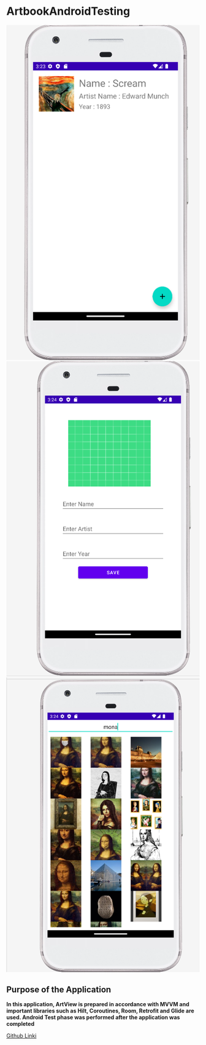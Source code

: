 # ArtbookAndroidTesting

![main screen](https://github.com/ferhatseker180/ArtbookAndroidTesting/blob/master/app/src/main/res/drawable/artmainscream.PNG)
![add screen](https://github.com/ferhatseker180/ArtbookAndroidTesting/blob/master/app/src/main/res/drawable/artadd.PNG)
![search screen](https://github.com/ferhatseker180/ArtbookAndroidTesting/blob/master/app/src/main/res/drawable/artsearchscreen.PNG)

## Purpose of the Application
**In this application, ArtView is prepared in accordance with MVVM and important libraries such as Hilt, Coroutines, Room, Retrofit and Glide are used. Android Test phase was performed after the application was completed**

[Github Linki](https://github.com/ferhatseker180/ArtbookAndroidTesting)

